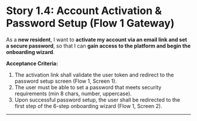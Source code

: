 # Story 1.4: Account Activation & Password Setup (Flow 1 Gateway)

As a **new resident**,
I want to **activate my account via an email link and set a secure password**,
so that I can **gain access to the platform and begin the onboarding wizard**.

**Acceptance Criteria:**
1.  The activation link shall validate the user token and redirect to the password setup screen (Flow 1, Screen 1).
2.  The user must be able to set a password that meets security requirements (min 8 chars, number, uppercase).
3.  Upon successful password setup, the user shall be redirected to the first step of the 6-step onboarding wizard (Flow 1, Screen 2).

---
